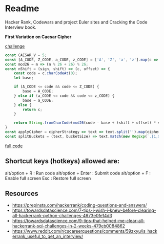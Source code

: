 # Readme

Hacker Rank, Codewars and project Euler sites and Cracking the Code Interview book.

**First Variation on Caesar Cipher**

[challenge](https://www.codewars.com/kata/5508249a98b3234f420000fb)

```javascript
const CAESAR_V = 5;
const [A_CODE, Z_CODE, a_CODE, z_CODE] = ['A', 'Z', 'a', 'z'].map(c => c.charCodeAt(0));
const mod26 = n => (n % 26 + 26) % 26;
const nShift = (sign, shift) => (c, offset) => {
    const code = c.charCodeAt(0);
    let base;

    if (A_CODE <= code && code <= Z_CODE) {
        base = A_CODE;
    } else if (a_CODE <= code && code <= z_CODE) {
        base = a_CODE;
    } else {
        return c;
    }

    return String.fromCharCode(mod26(code - base + (shift + offset) * sign) + base);
}
const applyCipher = cipherStrategy => text => text.split('').map(cipherStrategy).join('');
const splitBuckets = (text, bucketSize) => text.match(new RegExp(`.{1,${bucketSize}}`, 'g'));
```
[full code](./code-wars/caesar.js)

## Shortcut keys (hotkeys)  allowed are:

alt/option + R : Run code
alt/option + Enter : Submit code
alt/option + F : Enable full screen
Esc : Restore full screen

## Resources

* https://prepinsta.com/hackerrank/coding-questions-and-answers/
* https://towardsdatascience.com/7-tips-i-wish-i-knew-before-clearing-all-hackerrank-python-challenges-4673e0fe14d3
* https://towardsdatascience.com/9-tips-that-helped-me-clear-all-hackerrank-sql-challenges-in-2-weeks-479eb0084862
* https://www.reddit.com/r/cscareerquestions/comments/59zxyu/is_hackerrank_useful_to_get_an_interview/

